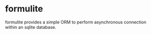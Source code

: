 # formulite
formulite provides a simple ORM to perform asynchronous connection within an sqlite database.
